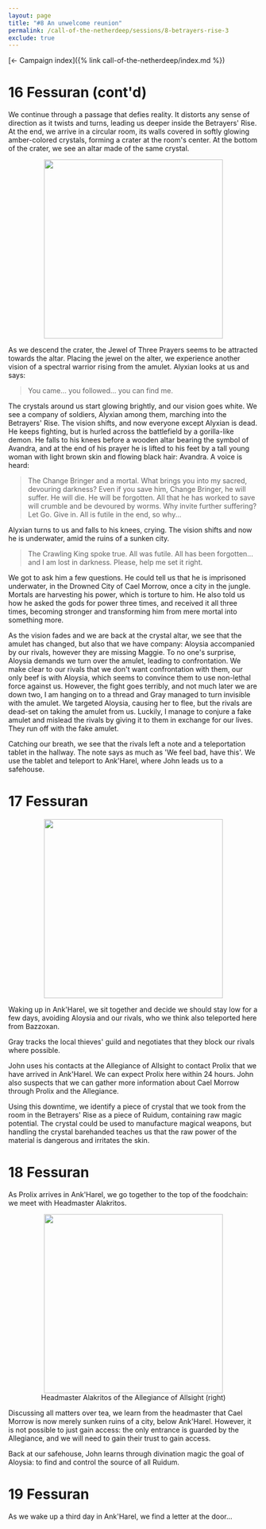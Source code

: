 ```yaml
---
layout: page
title: "#8 An unwelcome reunion"
permalink: /call-of-the-netherdeep/sessions/8-betrayers-rise-3
exclude: true
---
```


[&larr; Campaign index]({% link call-of-the-netherdeep/index.md %})

# 16 Fessuran (cont'd)

We continue through a passage that defies reality.
It distorts any sense of direction as it twists and turns, leading us deeper inside the Betrayers' Rise.
At the end, we arrive in a circular room, its walls covered in softly glowing amber-colored crystals, forming a crater
at the room's center.
At the bottom of the crater, we see an altar made of the same crystal.

<p style="text-align: center">
<img height="360" src="https://5e.tools/img/adventure/CRCotN/038-03-009.crystal-crater.webp"/>
</p>

As we descend the crater, the Jewel of Three Prayers seems to be attracted towards the altar.
Placing the jewel on the alter, we experience another vision of a spectral warrior rising from the amulet.
Alyxian looks at us and says:

> You came... you followed... you can find me.

The crystals around us start glowing brightly, and our vision goes white.
We see a company of soldiers, Alyxian among them, marching into the Betrayers' Rise.
The vision shifts, and now everyone except Alyxian is dead.
He keeps fighting, but is hurled across the battlefield by a gorilla-like demon.
He falls to his knees before a wooden altar bearing the symbol of Avandra, and at the end of his prayer he is lifted to
his feet by a tall young woman with light brown skin and flowing black hair: Avandra.
A voice is heard:
> The Change Bringer and a mortal.
> What brings you into my sacred, devouring darkness?
> Even if you save him, Change Bringer, he will suffer.
> He will die.
> He will be forgotten.
> All that he has worked to save will crumble and be devoured by worms.
> Why invite further suffering?
> Let Go.
> Give in.
> All is futile in the end, so why...

Alyxian turns to us and falls to his knees, crying.
The vision shifts and now he is underwater, amid the ruins of a sunken city.
> The Crawling King spoke true.
> All was futile.
> All has been forgotten... and I am lost in darkness.
> Please, help me set it right.

We got to ask him a few questions.
He could tell us that he is imprisoned underwater, in the Drowned City of Cael Morrow, once a city in the jungle.
Mortals are harvesting his power, which is torture to him.
He also told us how he asked the gods for power three times, and received it all three times, becoming stronger and
transforming him from mere mortal into something more.

As the vision fades and we are back at the crystal altar, we see that the amulet has changed, but also that we have
company: Aloysia accompanied by our rivals, however they are missing Maggie.
To no one's surprise, Aloysia demands we turn over the amulet, leading to confrontation.
We make clear to our rivals that we don't want confrontation with them, our only beef is with Aloysia, which seems to
convince them to use non-lethal force against us.
However, the fight goes terribly, and not much later we are down two, I am hanging on to a thread and Gray managed to
turn invisible with the amulet.
We targeted Aloysia, causing her to flee, but the rivals are dead-set on taking the amulet from us.
Luckily, I manage to conjure a fake amulet and mislead the rivals by giving it to them in exchange for our lives.
They run off with the fake amulet.

Catching our breath, we see that the rivals left a note and a teleportation tablet in the hallway.
The note says as much as 'We feel bad, have this'.
We use the tablet and teleport to Ank'Harel, where John leads us to a safehouse.

# 17 Fessuran

<p style="text-align: center">
<img height="360" src="https://5e.tools/img/adventure/CRCotN/039-04-001.intro-splash.webp"/>
</p>

Waking up in Ank'Harel, we sit together and decide we should stay low for a few days, avoiding Aloysia and our rivals,
who we think also teleported here from Bazzoxan.

Gray tracks the local thieves' guild and negotiates that they block our rivals where possible.

John uses his contacts at the Allegiance of Allsight to contact Prolix that we have arrived in Ank'Harel.
We can expect Prolix here within 24 hours.
John also suspects that we can gather more information about Cael Morrow through Prolix and the Allegiance.

Using this downtime, we identify a piece of crystal that we took from the room in the Betrayers' Rise as a piece of
Ruidum, containing raw magic potential.
The crystal could be used to manufacture magical weapons, but handling the crystal barehanded teaches us that the raw
power of the material is dangerous and irritates the skin.

# 18 Fessuran

As Prolix arrives in Ank'Harel, we go together to the top of the foodchain: we meet with Headmaster Alakritos.

<p style="text-align: center">
<img height="360" src="https://5e.tools/img/adventure/CRCotN/042-04-002.headmasters-allsight.webp"/>
<br/>
Headmaster Alakritos of the Allegiance of Allsight (right)
</p>

Discussing all matters over tea, we learn from the headmaster that Cael Morrow is now merely sunken ruins of a city,
below Ank'Harel.
However, it is not possible to just gain access: the only entrance is guarded by the Allegiance, and we will need to
gain their trust to gain access.

Back at our safehouse, John learns through divination magic the goal of Aloysia: to find and control the source of all
Ruidum.

# 19 Fessuran

As we wake up a third day in Ank'Harel, we find a letter at the door...
